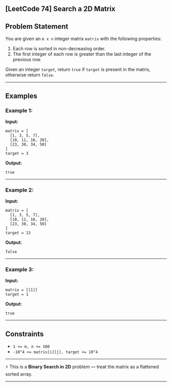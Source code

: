 ## [LeetCode 74] Search a 2D Matrix

## Problem Statement

You are given an `m x n` integer matrix `matrix` with the following properties:

1. Each row is sorted in non-decreasing order.
2. The first integer of each row is greater than the last integer of the previous row.

Given an integer `target`, return `true` if `target` is present in the matrix, otherwise return `false`.

---

## Examples

### Example 1:

**Input:**

```
matrix = [
  [1, 3, 5, 7],
  [10, 11, 16, 20],
  [23, 30, 34, 50]
]
target = 3
```

**Output:**

```
true
```

---

### Example 2:

**Input:**

```
matrix = [
  [1, 3, 5, 7],
  [10, 11, 16, 20],
  [23, 30, 34, 50]
]
target = 13
```

**Output:**

```
false
```

---

### Example 3:

**Input:**

```
matrix = [[1]]
target = 1
```

**Output:**

```
true
```

---

## Constraints

* `1 <= m, n <= 100`
* `-10^4 <= matrix[i][j], target <= 10^4`

---

⚡ This is a **Binary Search in 2D** problem — treat the matrix as a flattened sorted array.

---